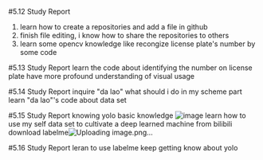 #5.12 Study Report
1. learn how to create a repositories and add a file in github
2. finish file editing, i know how to share the repositories to others
3. learn some opencv knowledge like recongize license plate's number by some code

#5.13 Study Report
learn the code about identifying the number on license plate
have more profound understanding of visual usage

#5.14 Study Report
inquire "da lao" what should i do in my scheme part
learn "da lao"'s code about data set

#5.15 Study Report
knowing yolo basic knowledge
![image](https://github.com/OT114514/DailyStudy/assets/169598472/f329a29c-0227-405a-a7c3-16d495c306e9)
learn how to use my self data set to cultivate a deep learned machine from bilibili 
download labelme![Uploading image.png…]()

#5.16 Study Report
leran to use labelme
keep getting know about yolo
